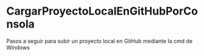 # CargarProyectoLocalEnGitHubPorConsola
Pasos a seguir para subir un proyecto local en GitHub mediante la cmd de Windows

